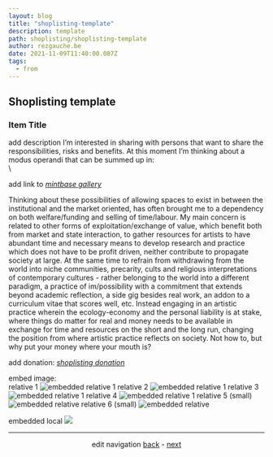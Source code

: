 ```yaml
---
layout: blog
title: "shoplisting-template"
description: template
path: shoplisting/shoplisting-template
author: rezgauche.be
date: 2021-11-09T11:40:00.087Z
tags:
  - from
---
```

## Shoplisting template

### Item Title

add description I’m interested in sharing with persons that want to share the responsibilities, risks and benefits. At this moment I’m thinking about a modus operandi that can be summed up in:\
\

add link to <a href="https://www.mintbase.io/store/rezgauche.mintbase1.near" target="_blank">*mintbase gallery*</a>


Thinking about these possibilities of allowing spaces to exist in between the institutional and the market oriented, has often brought me to a dependency on both welfare/funding and selling of time/labour. My main concern is related to other forms of exploitation/exchange of value, which benefit both from market and state interaction, to gather resources for artists to have abundant time and necessary means to develop research and practice which does not have to be profit driven, neither contribute to propagate society at large. At the same time to refrain from withdrawing from the world into niche communities, precarity, cults and religious interpretations of contemporary cultures - rather belonging to the world into a different paradigm, a practice of im/possibility with a commitment that extends beyond academic reflection, a side gig besides real work, an addon to a curriculum vitae that scores well, etc. Instead engaging in an artistic practice wherein the ecology-economy and the personal liability is at stake, where things do matter for real and money needs to be available in exchange for time and resources on the short and the long run, changing the position from where artistic practice reflects on society. Not how to, but why put your money where your mouth is?

add donation: <a href="https://opencollective.com/shoplisting/donate" target="_blank">*shoplisting donation*<a/>

embed image:    
relative 1
![embedded relative 1](https://lo4tnjvh5j73cuicri3kk6z5ac3df4wwfa6uifdmsxrdxwnicrqa.arweave.net/W7k2pqfqf7FRAoo2pXs9ALYy8tYoPUQUbJXiO9moFGA)
relative 2
![embedded relative 1](https://lo4tnjvh5j73cuicri3kk6z5ac3df4wwfa6uifdmsxrdxwnicrqa.arweave.net/W7k2pqfqf7FRAoo2pXs9ALYy8tYoPUQUbJXiO9moFGA?raw=true)
relative 3
![embedded relative 1](https://arweave.net/W7k2pqfqf7FRAoo2pXs9ALYy8tYoPUQUbJXiO9moFGA?raw=true)
relative 4
![embedded relative 1](https://arweave.net/W7k2pqfqf7FRAoo2pXs9ALYy8tYoPUQUbJXiO9moFGA?)
relative 5 (small)
![embedded relative](https://www.mintbase.io/_next/image?url=https%3A%2F%2Fcoldcdn.com%2Fapi%2Fcdn%2Fbronil%2Fi_6u2gkMIlRWwA93pmc4G7_YqpJNSlwNMu8UdUXcdp4&w=1920&q=75?raw=true)
relative 6 (small)
![embedded relative](https://www.mintbase.io/_next/image?url=https%3A%2F%2Fcoldcdn.com%2Fapi%2Fcdn%2Fbronil%2Fi_6u2gkMIlRWwA93pmc4G7_YqpJNSlwNMu8UdUXcdp4&w=1920&q=75?)
  
embedded local
![](/static/img/shoplisting-thing-01.jpg)

<hr>

<div align="center">

edit navigation
<a href="{{ '/shoplisting/' | url }}">back</a> - <a href="{{ '/shoplisting/products/' | url }}">next</a>

